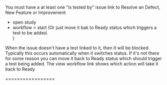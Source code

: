 You must have a at least one "is tested by" issue link to Resolve an Defect, New Feature or Improvement

- open study
- workflow > start (Or just move it bak to Ready status which triggers a test to be added.  
)

When the issue doesn't have a test linked to it, then it will be blocked. Typically this occurs automatically when it switches status. If it's not there for some reason you can move it back to Ready status which should trigger a test being added.
The view workflow link shows which action will take it back to Ready

=================



